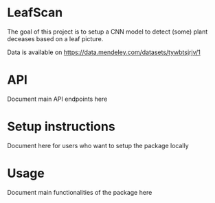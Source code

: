 # LeafScan

The goal of this project is to setup a CNN model to detect (some) plant deceases based on a leaf picture.

Data is available on https://data.mendeley.com/datasets/tywbtsjrjv/1


# API
Document main API endpoints here

# Setup instructions
Document here for users who want to setup the package locally

# Usage
Document main functionalities of the package here
